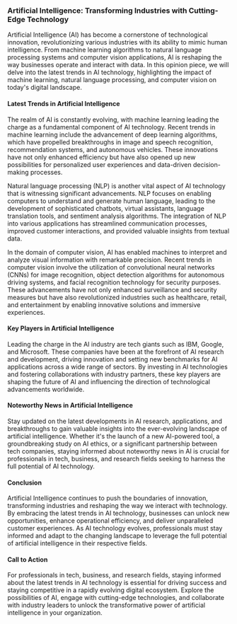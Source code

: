 ### Artificial Intelligence: Transforming Industries with Cutting-Edge Technology

Artificial Intelligence (AI) has become a cornerstone of technological innovation, revolutionizing various industries with its ability to mimic human intelligence. From machine learning algorithms to natural language processing systems and computer vision applications, AI is reshaping the way businesses operate and interact with data. In this opinion piece, we will delve into the latest trends in AI technology, highlighting the impact of machine learning, natural language processing, and computer vision on today's digital landscape.

#### Latest Trends in Artificial Intelligence
The realm of AI is constantly evolving, with machine learning leading the charge as a fundamental component of AI technology. Recent trends in machine learning include the advancement of deep learning algorithms, which have propelled breakthroughs in image and speech recognition, recommendation systems, and autonomous vehicles. These innovations have not only enhanced efficiency but have also opened up new possibilities for personalized user experiences and data-driven decision-making processes.

Natural language processing (NLP) is another vital aspect of AI technology that is witnessing significant advancements. NLP focuses on enabling computers to understand and generate human language, leading to the development of sophisticated chatbots, virtual assistants, language translation tools, and sentiment analysis algorithms. The integration of NLP into various applications has streamlined communication processes, improved customer interactions, and provided valuable insights from textual data.

In the domain of computer vision, AI has enabled machines to interpret and analyze visual information with remarkable precision. Recent trends in computer vision involve the utilization of convolutional neural networks (CNNs) for image recognition, object detection algorithms for autonomous driving systems, and facial recognition technology for security purposes. These advancements have not only enhanced surveillance and security measures but have also revolutionized industries such as healthcare, retail, and entertainment by enabling innovative solutions and immersive experiences.

#### Key Players in Artificial Intelligence
Leading the charge in the AI industry are tech giants such as IBM, Google, and Microsoft. These companies have been at the forefront of AI research and development, driving innovation and setting new benchmarks for AI applications across a wide range of sectors. By investing in AI technologies and fostering collaborations with industry partners, these key players are shaping the future of AI and influencing the direction of technological advancements worldwide.

#### Noteworthy News in Artificial Intelligence
Stay updated on the latest developments in AI research, applications, and breakthroughs to gain valuable insights into the ever-evolving landscape of artificial intelligence. Whether it's the launch of a new AI-powered tool, a groundbreaking study on AI ethics, or a significant partnership between tech companies, staying informed about noteworthy news in AI is crucial for professionals in tech, business, and research fields seeking to harness the full potential of AI technology.

#### Conclusion
Artificial Intelligence continues to push the boundaries of innovation, transforming industries and reshaping the way we interact with technology. By embracing the latest trends in AI technology, businesses can unlock new opportunities, enhance operational efficiency, and deliver unparalleled customer experiences. As AI technology evolves, professionals must stay informed and adapt to the changing landscape to leverage the full potential of artificial intelligence in their respective fields.

#### Call to Action
For professionals in tech, business, and research fields, staying informed about the latest trends in AI technology is essential for driving success and staying competitive in a rapidly evolving digital ecosystem. Explore the possibilities of AI, engage with cutting-edge technologies, and collaborate with industry leaders to unlock the transformative power of artificial intelligence in your organization.